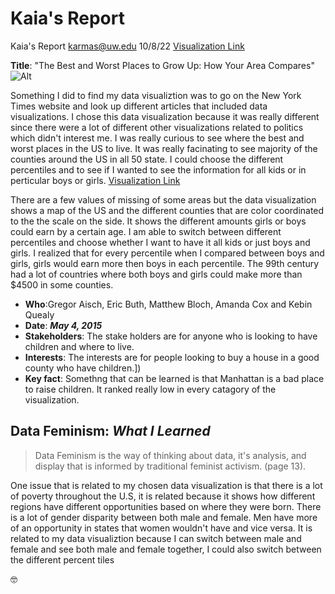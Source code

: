# Kaia's Report

Kaia's Report
karmas@uw.edu
10/8/22
[Visualization Link](https://www.nytimes.com/interactive/2015/05/03/upshot/the-best-and-worst-places-to-grow-up-how-your-area-compares.html?action=click&contentCollection=U.S.&region=Footer&module=WhatsNext&version=WhatsNext&contentID=WhatsNext&moduleDetail=undefined&pgtype=Multimedia)

**Title**: "The Best and Worst Places to Grow Up: How Your Area Compares"
![Alt](images/A1-visualizations/visualization.png "Map")

Something I did to find my data visualiztion was to go on the New York Times website and look up different articles that included data visualizations. I chose this data visualization because it was really different since there were a lot of different other visualizations related to politics which didn't interest me. I was really curious to see where the best and worst places in the US to live. It was really facinating to see majority of the counties around the US in all 50 state. I could choose the different percentiles and to see if I wanted to see the information for all kids or in perticular boys or girls. [Visualization Link](https://www.nytimes.com/interactive/2015/05/03/upshot/the-best-and-worst-places-to-grow-up-how-your-area-compares.html?action=click&contentCollection=U.S.&region=Footer&module=WhatsNext&version=WhatsNext&contentID=WhatsNext&moduleDetail=undefined&pgtype=Multimedia)

There are a few values of missing of some areas but the data visualization shows a map of the US and the different counties that are color coordinated to the the scale on the side. It shows the different amounts girls or boys could earn by a certain age. I am able to switch between different percentiles and choose whether I want to have it all kids or just boys and girls. I realized that for every percentile when I compared between boys and girls, girls would earn more then boys in each percentile. The 99th century had a lot of countries where both boys and girls could make more than $4500 in some counties. 

- **Who**:Gregor Aisch, Eric Buth, Matthew Bloch, Amanda Cox and Kebin Quealy
- **Date**: **_May 4, 2015_**
- **Stakeholders**: The stake holders are for anyone who is looking to have children and where to live. 
- **Interests**: The interests are for people looking to buy a house in a good county who have children.])
- **Key fact**: Somethng that can be learned is that Manhattan is a bad place to raise children. It ranked really low in every catagory of the visualization. 

## Data Feminism: _What I Learned_

>  Data Feminism is the way of thinking about data, it's analysis, and display that is informed by traditional feminist activism. (page 13). 

One issue that is related to my chosen data visualization is that there is a lot of poverty throughout the U.S, it is related because it shows how different regions have different opportunities based on where they were born. There is a lot of gender disparity between both male and female. Men have more of an opportunity in states that women wouldn't have and vice versa. It is related to my data visualiztion because I can switch between male and female and see both male and female together, I could also switch between the different percent tiles 

:nerd_face:

